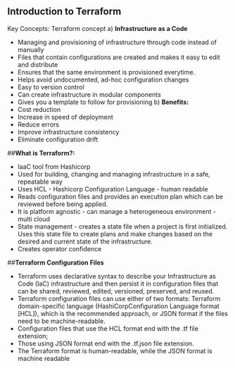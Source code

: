 ## **Introduction to Terraform**

Key Concepts: Terraform concept
a) **Infrastructure as a Code**
  - Managing and provisioning of infrastructure through code instead of manually
  - Files that contain configurations are created and makes it easy to edit and distribute
  - Ensures that the same environment is provisioned everytime.
  - Helps avoid undocumented, ad-hoc configuration changes
  - Easy to version control
  - Can create infrastructure in modular components
  - Gives you a template to follow for provisioning
b) **Benefits:**
  - Cost reduction
  - Increase in speed of deployment
  - Reduce errors
  - Improve infrastructure consistency
  - Eliminate configuration drift

##**What is Terraform?:**
  - IaaC tool from Hashicorp
  - Used for building, changing and managing infrastructure in a safe, repeatable way
  - Uses HCL - Hashicorp Configuration Language - human readable
  - Reads configuration files and provides an execution plan which can be reviewed before being applied.
  - It is platform agnostic - can manage a heterogeneous environment - multi cloud
  - State management - creates a state file when a project is first initialized. Uses this state file to  create plans and make changes based on the desired and current state of the infrastructure.
  - Creates operator confidence

  ##**Terraform Configuration Files**
- Terraform uses declarative syntax to describe your Infrastructure as Code (IaC) infrastructure
and then persist it in configuration files that can be shared, reviewed, edited, versioned,
preserved, and reused.
- Terraform configuration files can use either of two formats: Terraform domain-specific
language (HashiCorpConfiguration Language format [HCL]), which is the recommended
approach, or JSON format if the files need to be machine-readable.
- Configuration files that use the HCL format end with the .tf file extension;
- Those using JSON format end with the .tf.json file extension.
- The Terraform format is human-readable, while the JSON format is machine readable
